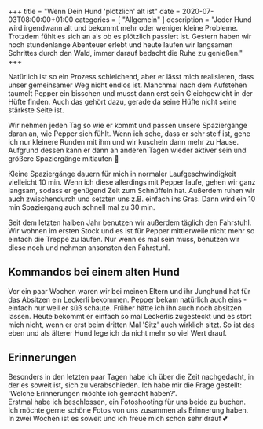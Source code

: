 +++
title =  "Wenn Dein Hund 'plötzlich' alt ist"
date = 2020-07-03T08:00:00+01:00
categories = [
    "Allgemein"
]
description = "Jeder Hund wird irgendwann alt und bekommt mehr oder weniger kleine Probleme. Trotzdem fühlt es sich an als ob es plötzlich passiert ist. Gestern haben wir noch stundenlange Abenteuer erlebt und heute laufen wir langsamen Schrittes durch den Wald, immer darauf bedacht die Ruhe zu genießen."
+++

Natürlich ist so ein Prozess schleichend, aber er lässt mich realisieren, dass unser gemeinsamer Weg nicht endlos ist. Manchmal nach dem Aufstehen taumelt Pepper ein bisschen und musst dann erst sein Gleichgewicht in der Hüfte finden. Auch das gehört dazu, gerade da seine Hüfte nicht seine stärkste Seite ist.

Wir nehmen jeden Tag so wie er kommt und passen unsere Spaziergänge daran an, wie Pepper sich fühlt. Wenn ich sehe, dass er sehr steif ist, gehe ich nur kleinere Runden mit ihm und wir kuscheln dann mehr zu Hause. Aufgrund dessen kann er dann an anderen Tagen wieder aktiver sein und größere Spaziergänge mitlaufen 🐾  

Kleine Spaziergänge dauern für mich in normaler Laufgeschwindigkeit vielleicht 10 min. Wenn ich diese allerdings mit Pepper laufe, gehen wir ganz langsam, sodass er genügend Zeit zum Schnüffeln hat. Außerdem ruhen wir auch zwischendurch und setzten uns z.B. einfach ins Gras. Dann wird ein 10 min Spaziergang auch schnell mal zu 30 min.  

Seit dem letzten halben Jahr benutzen wir außerdem täglich den Fahrstuhl. Wir wohnen im ersten Stock und es ist für Pepper mittlerweile nicht mehr so einfach die Treppe zu laufen. Nur wenn es mal sein muss, benutzen wir diese noch und nehmen ansonsten den Fahrstuhl.  

## Kommandos bei einem alten Hund
Vor ein paar Wochen waren wir bei meinen Eltern und ihr Junghund hat für das Absitzen ein Leckerli bekommen. Pepper bekam natürlich auch eins - einfach nur weil er süß schaute. Früher hätte ich ihn auch noch absitzen lassen. Heute bekommt er einfach so mal Leckerlis zugesteckt und es stört mich nicht, wenn er erst beim dritten Mal 'Sitz' auch wirklich sitzt. So ist das eben und als älterer Hund lege ich da nicht mehr so viel Wert drauf.

## Erinnerungen
Besonders in den letzten paar Tagen habe ich über die Zeit nachgedacht, in der es soweit ist, sich zu verabschieden. Ich habe mir die Frage gestellt: 'Welche Erinnerungen möchte ich gemacht haben?'.  
Erstmal habe ich beschlossen, ein Fotoshooting für uns beide zu buchen. Ich möchte gerne schöne Fotos von uns zusammen als Erinnerung haben. In zwei Wochen ist es soweit und ich freue mich schon sehr drauf 💕
